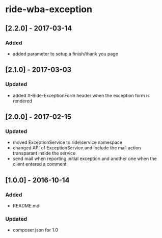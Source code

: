 # ride-wba-exception

## [2.2.0] - 2017-03-14
### Added
- added parameter to setup a finish/thank you page

## [2.1.0] - 2017-03-03
### Updated
- added X-Ride-ExceptionForm header when the exception form is rendered

## [2.0.0] - 2017-02-15
### Updated
- moved ExceptionService to ride\service namespace
- changed API of ExceptionService and include the mail action transparant inside the service
- send mail when reporting initial exception and another one when the client entered a comment

## [1.0.0] - 2016-10-14
### Added
- README.md
### Updated 
- composer.json for 1.0
